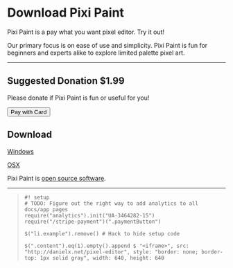 Download Pixi Paint
===================

Pixi Paint is a pay what you want pixel editor. Try it out!

Our primary focus is on ease of use and simplicity. Pixi Paint is fun for
beginners and experts alike to explore limited palette pixel art.

---

Suggested Donation $1.99
------------------------

Please donate if Pixi Paint is fun or useful for you!

<button class="paymentButton">Pay with Card</button>

Download
--------

[Windows](http://0.pixiecdn.com/PixiePaint-win.zip)

[OSX](http://0.pixiecdn.com/PixiePaint-osx.zip)

Pixi Paint is [open source software](https://github.com/STRd6/pixel-editor).

---

>     #! setup
>     # TODO: Figure out the right way to add analytics to all docs/app pages
>     require("analytics").init("UA-3464282-15")
>     require("/stripe-payment")(".paymentButton")
>
>     $("li.example").remove() # Hack to hide setup code
>
>     $(".content").eq(1).empty().append $ "<iframe>", src: "http://danielx.net/pixel-editor", style: "border: none; border-top: 1px solid gray", width: 640, height: 640
